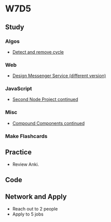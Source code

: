 # W7D5

## Study

### Algos 
- [Detect and remove cycle](https://www.geeksforgeeks.org/detect-and-remove-loop-in-a-linked-list/)

### Web
- [Design Messenger Service (different version)](https://www.youtube.com/watch?v=5m0L0k8ZtEs)

### JavaScript
- [Second Node Project continued](https://github.com/Pklong/chat-app)

### Misc
- [Compound Components continued](https://reacttraining.com/patterns/)

### Make Flashcards

## Practice

- Review Anki. 

## Code 

## Network and Apply 

- Reach out to 2 people
- Apply to 5 jobs 
